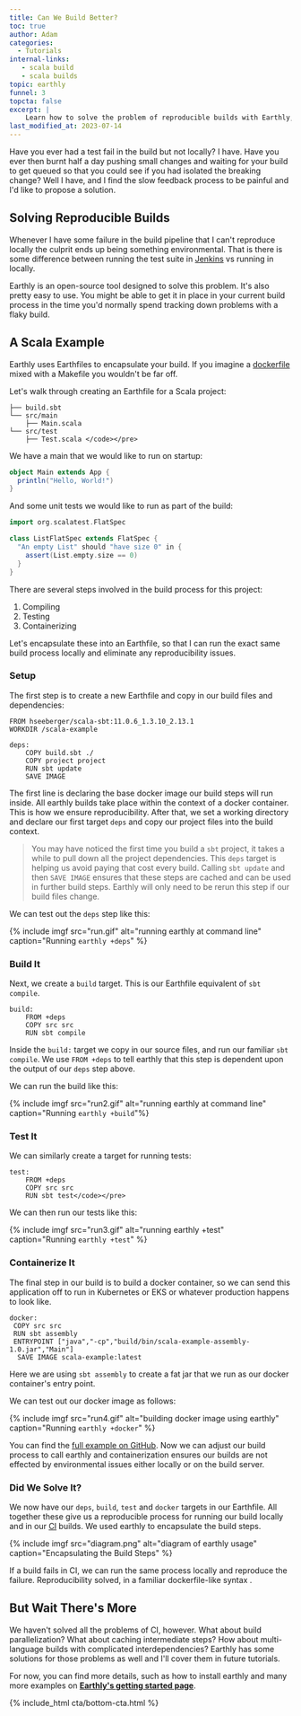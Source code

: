 ```yaml
---
title: Can We Build Better?
toc: true
author: Adam
categories:
  - Tutorials
internal-links:
   - scala build
   - scala builds
topic: earthly
funnel: 3
topcta: false
excerpt: |
    Learn how to solve the problem of reproducible builds with Earthly, an open-source tool that encapsulates your build process in a Docker-like syntax. With Earthly, you can eliminate the pain of slow feedback and easily reproduce build failures, ensuring that your builds are not affected by environmental issues.
last_modified_at: 2023-07-14
---
```

Have you ever had a test fail in the build but not locally? I have. Have you ever then burnt half a day pushing small changes and waiting for your build to get queued so that you could see if you had isolated the breaking change? Well I have, and I find the slow feedback process to be painful and I'd like to propose a solution.

## Solving Reproducible Builds

Whenever I have some failure in the build pipeline that I can't reproduce locally the culprit ends up being something environmental. That is there is some difference between running the test suite in [Jenkins](/blog/slow-performance-in-jenkins) vs running in locally.

Earthly is an open-source tool designed to solve this problem. It's also pretty easy to use. You might be able to get it in place in your current build process in the time you'd normally spend tracking down problems with a flaky build.

## A Scala Example

Earthly uses Earthfiles to encapsulate your build. If you imagine a [dockerfile](/blog/compiling-containers-dockerfiles-llvm-and-buildkit) mixed with a Makefile you wouldn't be far off.  

Let's walk through creating an Earthfile for a Scala project:

~~~
├── build.sbt 
└── src/main
    ├── Main.scala
└── src/test
    ├── Test.scala </code></pre>
~~~

We have a main that we would like to run on startup:

~~~{.scala caption="main.scala"}
object Main extends App {
  println("Hello, World!")
}
~~~

And some unit tests we would like to run as part of the build:

~~~{.scala caption="test.scala"}
import org.scalatest.FlatSpec

class ListFlatSpec extends FlatSpec {
  "An empty List" should "have size 0" in {
    assert(List.empty.size == 0)
  }
}
~~~

There are several steps involved in the build process for this project:

1. Compiling
1. Testing
1. Containerizing

Let's encapsulate these into an Earthfile, so that I can run the exact same build process locally and eliminate any reproducibility issues.

### Setup

The first step is to create a new Earthfile and copy in our build files and dependencies:  

~~~{.dockerfile caption="Earthfile"}
FROM hseeberger/scala-sbt:11.0.6_1.3.10_2.13.1
WORKDIR /scala-example

deps:
    COPY build.sbt ./
    COPY project project
    RUN sbt update
    SAVE IMAGE
~~~

The first line is declaring the base docker image our build steps will run inside. All earthly builds take place within the context of a docker container. This is how we ensure reproducibility. After that, we set a working directory and declare our first target `deps` and copy our project files into the build context.

> You may have noticed the first time you build a `sbt` project, it takes a while to pull down all the project dependencies. This `deps` target is helping us avoid paying that cost every build.   Calling `sbt update` and then `SAVE IMAGE` ensures that these steps are cached and can be used in further build steps. Earthly will only need to be rerun this step if our build files change.

We can test out the `deps` step like this:

{% include imgf src="run.gif" alt="running earthly at command line" caption="Running `earthly +deps`" %}

### Build It

Next, we create a `build` target. This is our Earthfile equivalent of `sbt compile`.

~~~{.dockerfile caption="Earthfile"}
build:
    FROM +deps
    COPY src src
    RUN sbt compile
~~~

Inside the `build:` target we copy in our source files, and run our familiar `sbt compile`. We use `FROM +deps` to tell earthly that this step is dependent upon the output of our `deps` step above.

We can run the build like this:

{% include imgf src="run2.gif" alt="running earthly at command line" caption="Running `earthly +build`"%}

### Test It

We can similarly create a target for running tests:

~~~{.dockerfile caption="Earthfile"}
test:
    FROM +deps
    COPY src src
    RUN sbt test</code></pre>
~~~

We can then run our tests like this:

{% include imgf src="run3.gif" alt="running earthly +test" caption="Running `earthly +test`" %}

### Containerize It

The final step in our build is to build a docker container, so we can send this application off to run in Kubernetes or EKS or whatever production happens to look like.

~~~{.dockerfile caption="Earthfile"}
docker:
 COPY src src
 RUN sbt assembly
 ENTRYPOINT ["java","-cp","build/bin/scala-example-assembly-1.0.jar","Main"]
  SAVE IMAGE scala-example:latest
~~~

Here we are using `sbt assembly` to create a fat jar that we run as our docker container's entry point.

We can test out our docker image as follows:

{% include imgf src="run4.gif" alt="building docker image using earthly" caption="Running `earthly +docker`" %}

You can find the [full example on GitHub](https://github.com/earthly/earthly-example-scala/blob/simple/simple/earthfile). Now we can adjust our build process to call earthly and containerization ensures our builds are not effected by environmental issues either locally or on the build server.  

### Did We Solve It?

We now have our `deps`, `build`, `test` and `docker` targets in our Earthfile. All together these give us a reproducible process for running our build locally and in our [CI](/blog/continuous-integration)  builds. We used earthly to encapsulate the build steps.

{% include imgf src="diagram.png" alt="diagram of earthly usage" caption="Encapsulating the Build Steps" %}

If a build fails in CI, we can run the same process locally and reproduce the failure. Reproducibility solved, in a familiar dockerfile-like syntax .

## But Wait There's More

We haven't solved all the problems of CI, however. What about build parallelization? What about caching intermediate steps? How about multi-language builds with complicated interdependencies? Earthly has some solutions for those problems as well and I'll cover them in future tutorials.

For now, you can find more details, such as how to install earthly and many more examples on **[Earthly's getting started page](https://cloud.earthly.dev/login)**.

{% include_html cta/bottom-cta.html %}
